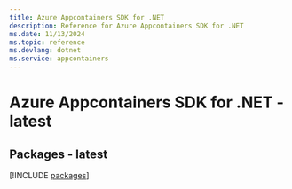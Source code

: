 ```yaml
---
title: Azure Appcontainers SDK for .NET
description: Reference for Azure Appcontainers SDK for .NET
ms.date: 11/13/2024
ms.topic: reference
ms.devlang: dotnet
ms.service: appcontainers
---
```

# Azure Appcontainers SDK for .NET - latest
## Packages - latest
[!INCLUDE [packages](appcontainers-index.md)]